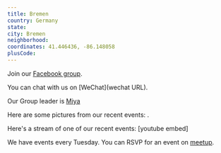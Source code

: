 ```yaml
---
title: Bremen
country: Germany
state: 
city: Bremen
neighborhood: 
coordinates: 41.446436, -86.148058
plusCode:
---
```

Join our [Facebook group](https://www.facebook.com/groups/free.code.camp.bremen).

You can chat with us on [WeChat](wechat URL).

Our Group leader is [Miya](freecodecamp.org/miya)

Here are some pictures from our recent events:
![]().

Here's a stream of one of our recent events:
[youtube embed]

We have events every Tuesday. You can RSVP for an event on [meetup](meetupurl).
